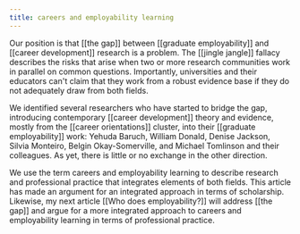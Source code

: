 ```yaml
---
title: careers and employability learning
--- 
```


Our position is that [[the gap]] between [[graduate employability]] and [[career development]] research is a problem. The [[jingle jangle]] fallacy describes the risks that arise when two or more research communities work in parallel on common questions. Importantly, universities and their educators can't claim that they work from a robust evidence base if they do not adequately draw from both fields. 

We identified several researchers who have started to bridge the gap, introducing contemporary [[career development]] theory and evidence, mostly from the [[career orientations]] cluster, into their [[graduate employability]] work: Yehuda Baruch, William Donald, Denise Jackson, Silvia Monteiro, Belgin Okay-Somerville, and Michael Tomlinson and their colleagues. As yet, there is little or no exchange in the other direction. 

We use the term careers and employability learning to describe research and professional practice that integrates elements of both fields. This article has made an argument for an integrated approach in terms of scholarship. Likewise, my next article [[Who does employability?]] will address [[the gap]] and argue for a more integrated approach to careers and employability learning in terms of professional practice. 